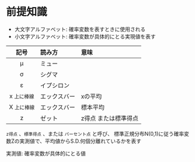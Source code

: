 # 前提知識

* 大文字アルファベット: 確率変数を表すときに使用される
* 小文字アルファベット: 確率変数が具体的にとる実現値を表す

| 記号         | 読み方 | 意味 |
|:-----------:|:------|:------|
| μ           | ミュー | |
| σ           | シグマ | |
| ε           | イプシロン | |
| x `上に棒線` | エックスバー | xの平均 |
| X `上に棒線` | エックスバー | 標本平均 |
| z           | ゼット      | z得点 または標準得点 |

`z得点` 、`標準得点` 、または `パーセント点` と呼び、
標準正規分布N(0,1)に従う確率変数Zの実測値で、平均値からS.D.何個分離れているかを表す

実測値: 確率変数が具体的にとる値